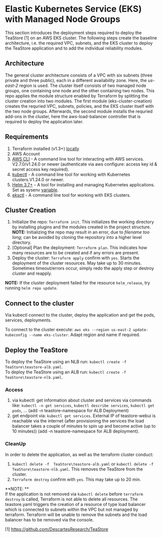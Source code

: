 # Elastic Kubernetes Service (EKS) with Managed Node Groups

This section introduces the deployment steps required to deploy the TeaStore [1] on an AWS EKS cluster. The following steps create the baseline architecture, i.e. the required VPC, subnets, and the EKS cluster to deploy the TeaStore application and to add the individual reliability modules.


## Architecture

The general cluster architecture consists of a VPC with six subnets (three private and three public), each in a different availability zone. Here, the *us-east-2* region is used. The cluster itself consists of two managed node groups, one containing one node and the other containing two nodes. This repo applies the module structure enabled by Terraform by splitting the cluster creation into two modules. The first module (eks-cluster-creation) creates the requried VPC, subnets, policies, and the EKS cluster itself with the two node groups. Afterwards, the second module installs the requried add-ons in the cluster, here the aws-load-balancer controller that is required to deploy the application later. 


## Requirements

1. Terraform installed (v1.3+) [locally](https://developer.hashicorp.com/terraform/downloads?product_intent=terraform)
2. AWS Account
3. [AWS CLI](https://docs.aws.amazon.com/cli/latest/userguide/getting-started-install.html) - A command line tool for interacting with AWS services. V2.7.0/v1.24.0 or newer (authenticate via aws configure: access key id & secret access key required).
4. [kubectl](https://kubernetes.io/de/docs/tasks/tools/install-kubectl/) - A command line tool for working with Kubernetes clusters.V1.24.0 or newer.
5. [Helm 3.7+](https://helm.sh/) - A tool for installing and managing Kubernetes applications. Set as sysenv [variable](https://phoenixnap.com/kb/install-helm).
6. [eksctl](https://eksctl.io/) - A command line tool for working with EKS clusters.



## Cluster Creation

1. Initialize the repo: ``Terraform init``. This initializes the working directory by installing plugins and the modules created in the project structure. **NOTE:** Initializing the repo may result in an error, due to *filename too long*; can be avoided by cloning the repository into a higher level directory.
2. [Optional] Plan the deployment: ``Terraform plan``. This indicates how many resources are to be created and if any errors are present.
3. Deploy the cluster: ``Terraform apply`` confirm with ``yes``. Starts the deployment of the cluster resources. May take up to 30 minutes. Sometimes timeout/errors occur, simply redo the apply step or destroy cluster and reapply.   

**NOTE:** If the cluster deployment failed for the resource `helm_release`, try running `` helm repo update ``.


## Connect to the cluster

Via kubectl connect to the cluster, deploy the application and get the pods, services, deployments.

To connect to the cluster execute: ``aws eks --region us-east-2 update-kubeconfig --name eks-cluster``. Adapt region and name if required.

## Deploy the TeaStore

To deploy the TeaStore using an NLB run: ``kubectl create -f TeaStore\teastore-alb.yaml``.   
To deploy the TeaStore using an ALB run: ``kubectl create -f TeaStore\teastore-nlb.yaml``. 

### Access

1. via kubectl: get information about cluster and services via commands like: ``kubectl -n get services``, ``kubectl describe services``, ``kubectl get pods``, ... (add -n teastore-namespace for ALB Deployment)
2. get endpoint via: ``kubectl get services``. External IP of teastore-webui is reachable via the internet (after provisioning the services the load balancer takes a couple of minutes to spin up and become active (up to 10 minutes)) (add -n teastore-namespace for ALB deployment).

### CleanUp

In order to delete the application, as well as the terraform cluster conduct:
1. `` kubectl delete -f  TeaStore\teastore-alb.yaml `` or `` kubectl delete -f  TeaStore\teastore-nlb.yaml ``. This removes the TeaStore from the cluster. 
2. ``Terraform destroy`` confirm with ``yes``. This may take up to 20 min. 


**NOTE: **  
If the application is not removed via ``kubectl delete`` before ``terraform destroy`` is called, Terraform is not able to delete all resources. The teastore.yaml triggers the creation of a resource of type load balancer which is connected to subnets within the VPC but not managed by terraform. Terraform will be unable to remove the subnets and the load balancer has to be removed via the console.

[1] https://github.com/DescartesResearch/TeaStore


